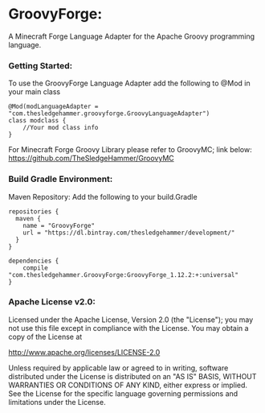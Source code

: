 # GroovyForge:
A Minecraft Forge Language Adapter for the Apache Groovy programming language.

### Getting Started:
To use the GroovyForge Language Adapter add the following to @Mod in your main class
```
@Mod(modLanguageAdapter = "com.thesledgehammer.groovyforge.GroovyLanguageAdapter")
class modclass {
    //Your mod class info
}

```

For Minecraft Forge Groovy Library please refer to GroovyMC; link below:
https://github.com/TheSledgeHammer/GroovyMC

### Build Gradle Environment:

Maven Repository:
Add the following to your build.Gradle
```
repositories {
  maven {
    name = "GroovyForge"
    url = "https://dl.bintray.com/thesledgehammer/development/"
  }
}

dependencies {
	compile "com.thesledgehammer.GroovyForge:GroovyForge_1.12.2:+:universal"
}
```

### Apache License v2.0:

Licensed under the Apache License, Version 2.0 (the "License");
you may not use this file except in compliance with the License.
You may obtain a copy of the License at

http://www.apache.org/licenses/LICENSE-2.0

Unless required by applicable law or agreed to in writing, software
distributed under the License is distributed on an "AS IS" BASIS,
WITHOUT WARRANTIES OR CONDITIONS OF ANY KIND, either express or implied.
See the License for the specific language governing permissions and
limitations under the License.
